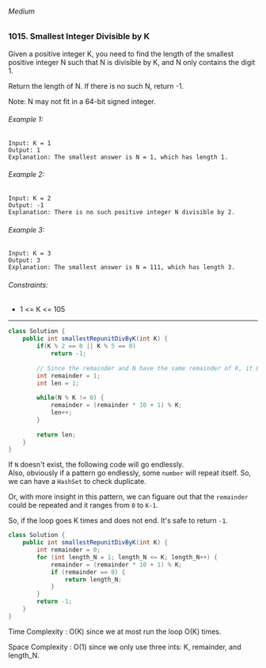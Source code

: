 ###### Medium

### 1015. Smallest Integer Divisible by K

Given a positive integer K, you need to find the length of the smallest positive integer N such that N is divisible by K, and N only contains the digit 1.  

Return the length of N. If there is no such N, return -1.  

Note: N may not fit in a 64-bit signed integer.  
 
###### Example 1:
```
Input: K = 1
Output: 1
Explanation: The smallest answer is N = 1, which has length 1.
```

###### Example 2:
```
Input: K = 2
Output: -1
Explanation: There is no such positive integer N divisible by 2.
```

###### Example 3:
```
Input: K = 3
Output: 3
Explanation: The smallest answer is N = 111, which has length 3.
``` 

###### Constraints:

- 1 <= K <= 105

***

```java
class Solution { 
    public int smallestRepunitDivByK(int K) {
        if(K % 2 == 0 || K % 5 == 0)
            return -1;
            
        // Since the remainder and N have the same remainder of K, it OK to use remainder instead of N.
        int remainder = 1;
        int len = 1;
        
        while(N % K != 0) {
            remainder = (remainder * 10 + 1) % K;
            len++;
        }
        
        return len;
    }
}
```

If `N` doesn't exist, the following code will go endlessly.  
Also, obviously if a pattern go endlessly, some `number` will repeat itself. So, we can have a `HashSet` to check duplicate.  

Or, with more insight in this pattern, we can figuare out that the `remainder` could be repeated and it ranges from `0` to `K-1`.

So, if the loop goes K times and does not end. It's safe to return `-1`.

```java
class Solution {
    public int smallestRepunitDivByK(int K) {
        int remainder = 0;
        for (int length_N = 1; length_N <= K; length_N++) {
            remainder = (remainder * 10 + 1) % K;
            if (remainder == 0) {
                return length_N;
            }
        }
        return -1;
    }
}
```

Time Complexity : O(K) since we at most run the loop O(K) times.  

Space Complexity : O(1) since we only use three ints: K, remainder, and length_N.  

